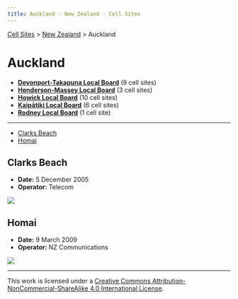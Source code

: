 ```yaml
---
title: Auckland - New Zealand - Cell Sites
---
```


[Cell Sites](../../) > [New Zealand](../) > Auckland

# Auckland

* **[Devonport-Takapuna Local Board](devonport-takapuna)** (9 cell sites)
* **[Henderson-Massey Local Board](henderson-massey)** (3 cell sites)
* **[Howick Local Board](howick)** (10 cell sites)
* **[Kaipātiki Local Board](kaipatiki)** (6 cell sites)
* **[Rodney Local Board](rodney)** (1 cell site)

---

* [Clarks Beach](#clarks-beach)
* [Homai](#homai)

## Clarks Beach

* **Date:** 5 December 2005
* **Operator:** Telecom

![](https://f001.backblazeb2.com/file/CellSites/NZ/AUK/Franklin/20051205-131054.jpg)

## Homai

* **Date:** 9 March 2009
* **Operator:** NZ Communications

![](https://f001.backblazeb2.com/file/CellSites/NZ/AUK/Manurewa/20090309-145859.jpg)

---

This work is licensed under a [Creative Commons Attribution-NonCommercial-ShareAlike 4.0 International License](http://creativecommons.org/licenses/by-nc-sa/4.0/).
